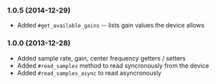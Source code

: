 ### 1.0.5 (2014-12-29)

* Added `#get_available_gains` -- lists gain values the device allows

### 1.0.0 (2013-12-28)

* Added sample rate, gain, center frequency getters / setters
* Added `#read_samples` method to read syncronously from the device
* Added `#read_samples_async` to read asyncronously
